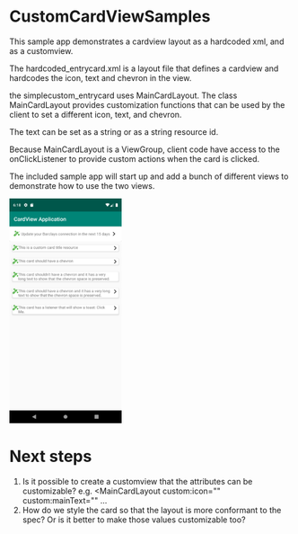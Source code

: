 # CustomCardViewSamples
This sample app demonstrates a cardview layout as a hardcoded xml, and as a customview.

The hardcoded_entrycard.xml is a layout file that defines a cardview and hardcodes the icon, text and chevron in the view.

the simplecustom_entrycard uses MainCardLayout.  The class MainCardLayout provides customization functions 
that can be used by the client to set a different icon, text, and chevron.

The text can be set as a string or as a string resource id.

Because MainCardLayout is a ViewGroup, client code have access to the onClickListener to provide custom actions when the card is clicked.

The included sample app will start up and add a bunch of different views to demonstrate how to use the two views.

<img src="./Screenshot_1582942718.png"  width="200" height="400" />


# Next steps
1. Is it possible to create a customview that the attributes can be customizable? e.g. <MainCardLayout custom:icon="" custom:mainText="" ...
2. How do we style the card so that the layout is more conformant to the spec?  Or is it better to make those values customizable too?
